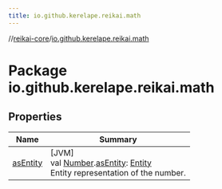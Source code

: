 ```yaml
---
title: io.github.kerelape.reikai.math
---
```

//[reikai-core](../../index.html)/[io.github.kerelape.reikai.math](index.html)



# Package io.github.kerelape.reikai.math



## Properties


| Name | Summary |
|---|---|
| [asEntity](as-entity.html) | [JVM]<br>val [Number](https://kotlinlang.org/api/latest/jvm/stdlib/kotlin/-number/index.html).[asEntity](as-entity.html): [Entity](../io.github.kerelape.reikai.core/-entity/index.html)<br>Entity representation of the number. |

